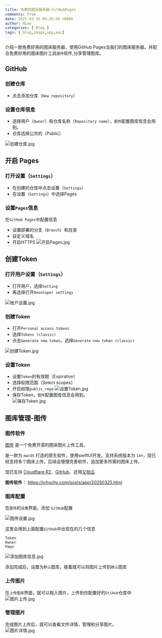 ```yaml
---
title: 免费的图床服务器-GitHubPages
comments: true
date: 2025-03-31 09:25:45 +0800
author: MLeo
categories: [ Blog ]
tags: [ blog,image,app,mac]
---
```


介绍一款免费好用的图床服务器，使用GitHub Pages当我们的图床服务器。并配合免费好用的图床图片工具`图传`软件,分享管理图库。

## GitHub

### 创建仓库
- 点击添加仓库（`New repository`）
### 设置仓库信息
- 选择用户（`Owner`）和仓库名称（`Repository name`），`图传`配置图库信息会用到。  
- 仓库选择公共的（Public）

![创建仓库.jpg](https://image.ichochy.com/GitHub/创建仓库.jpg)


## 开启 Pages
### 打开设置（`Settings`）
- 在创建的仓库中点击设置（`Settings`）    
- 在设置（`Settings`）中选择Pages   
### 设置`Pages`信息  
在`GitHub Pages`中配置信息  
- 设置部署的分支（`Branch`）和目录  
- 自定义域名
- 开启HTTPS
![开启Pages.jpg](https://image.ichochy.com/GitHub/开启Pages.jpg)



## 创建Token

### 打开用户设置（`Settings`）
- 打开用户，选择`Setting`
- 再选择打开`Developer settings`

![账户设置.jpg](https://image.ichochy.com/GitHub/账户设置.jpg)

### 创建Token
- 打开`Personal access tokens`
- 选择`Tokens (classic)`
- 点击`Generate new token`，选择`Generate new token (classic)`

![创建Token.jpg](https://image.ichochy.com/GitHub/创建Token.jpg)
### 设置Token
- 设置`Token`的有效期（Expiration）
- 选择权限范围（Select scopes）
- 开启权限`public_repo`
![设置Token.jpg](https://image.ichochy.com/GitHub/设置Token.jpg)
- 保存Token，`图传`配置图库信息会用到。  
![保存Token.jpg](https://image.ichochy.com/GitHub/保存Token.jpg)

## 图库管理-图传
### 图传软件
[图传](https://file.ichochy.com/iUploader.zip) 是一个免费开源的图床图片上传工具。

是一款为 `macOS` 打造的原生软件，使用swiftUI开发，支持系统版本为 `14+`，现已经支持多个图床上传，后续会慢慢完善软件，追加更多所需的图床上传。

现已支持 [Cloudflare R2](https://cloudflare.com)、[GitHub](https://github.com)、还用[又拍云](https://www.upyun.com/league)

**图传软件**： https://ichochy.com/posts/app/20250325.html    
 


### 图库配置
在`图传`的`设置`界面，添加 `GitHub`配置  

![图传设置.jpg](https://image.ichochy.com/GitHub/图传设置.jpg)

这里会用到上面配置`GitHub`中出现在的几个信息
```shell
Token
Owner
Pepo
```
![添加图库信息.jpg](https://image.ichochy.com/GitHub/添加图库信息.jpg)


添加完成后，设置为`默认`图库，接着就可以将图片上传到`默认`图库  

### 上传图片
在`上传图库`界面，就可以拖入图片，上传到你配置好的`GtiHub`仓库中  
![图片上传.jpg](https://image.ichochy.com/GitHub/图片上传.jpg)

### 管理图片
完成图片上传后，就可以查看文件详情，管理和分享图片。   
![图片详情.jpg](https://image.ichochy.com/GitHub/图片详情.jpg)






